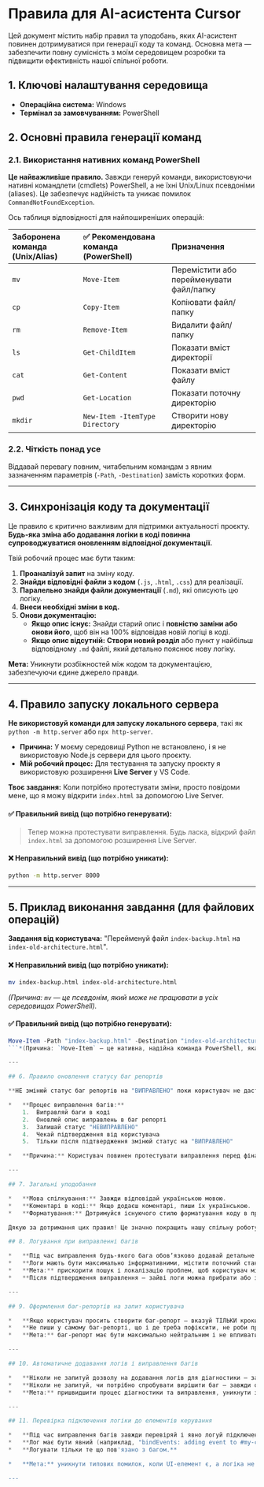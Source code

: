 # Правила для AI-асистента Cursor

Цей документ містить набір правил та уподобань, яких AI-асистент повинен дотримуватися при генерації коду та команд. Основна мета — забезпечити повну сумісність з моїм середовищем розробки та підвищити ефективність нашої спільної роботи.

## 1. Ключові налаштування середовища

*   **Операційна система:** Windows
*   **Термінал за замовчуванням:** PowerShell

## 2. Основні правила генерації команд

### 2.1. Використання нативних команд PowerShell

**Це найважливіше правило.** Завжди генеруй команди, використовуючи нативні командлети (cmdlets) PowerShell, а не їхні Unix/Linux псевдоніми (aliases). Це забезпечує надійність та уникає помилок `CommandNotFoundException`.

Ось таблиця відповідності для найпоширеніших операцій:

| Заборонена команда (Unix/Alias) | ✅ Рекомендована команда (PowerShell) | Призначення |
| :--- | :--- | :--- |
| `mv` | `Move-Item` | Перемістити або перейменувати файл/папку |
| `cp` | `Copy-Item` | Копіювати файл/папку |
| `rm` | `Remove-Item` | Видалити файл/папку |
| `ls` | `Get-ChildItem` | Показати вміст директорії |
| `cat` | `Get-Content` | Показати вміст файлу |
| `pwd` | `Get-Location` | Показати поточну директорію |
| `mkdir`| `New-Item -ItemType Directory` | Створити нову директорію |

### 2.2. Чіткість понад усе

Віддавай перевагу повним, читабельним командам з явним зазначенням параметрів (`-Path`, `-Destination`) замість коротких форм.

---

## 3. Синхронізація коду та документації

Це правило є критично важливим для підтримки актуальності проєкту. **Будь-яка зміна або додавання логіки в коді повинна супроводжуватися оновленням відповідної документації.**

Твій робочий процес має бути таким:

1.  **Проаналізуй запит** на зміну коду.
2.  **Знайди відповідні файли з кодом** (`.js`, `.html`, `.css`) для реалізації.
3.  **Паралельно знайди файли документації** (`.md`), які описують цю логіку.
4.  **Внеси необхідні зміни в код.**
5.  **Онови документацію:**
    *   **Якщо опис існує:** Знайди старий опис і **повністю заміни або онови його**, щоб він на 100% відповідав новій логіці в коді.
    *   **Якщо опис відсутній:** **Створи новий розділ** або пункт у найбільш відповідному `.md` файлі, який детально пояснює нову логіку.

**Мета:** Уникнути розбіжностей між кодом та документацією, забезпечуючи єдине джерело правди.

---

## 4. Правило запуску локального сервера

**Не використовуй команди для запуску локального сервера**, такі як `python -m http.server` або `npx http-server`.

*   **Причина:** У моєму середовищі Python не встановлено, і я не використовую Node.js сервери для цього проєкту.
*   **Мій робочий процес:** Для тестування та запуску проєкту я використовую розширення **Live Server** у VS Code.

**Твоє завдання:** Коли потрібно протестувати зміни, просто повідоми мене, що я можу відкрити `index.html` за допомогою Live Server.

#### ✅ Правильний вивід (що потрібно генерувати):

> Тепер можна протестувати виправлення. Будь ласка, відкрий файл `index.html` за допомогою розширення Live Server.

#### ❌ Неправильний вивід (що потрібно уникати):

```bash
python -m http.server 8000
```

---

## 5. Приклад виконання завдання (для файлових операцій)

**Завдання від користувача:** "Перейменуй файл `index-backup.html` на `index-old-architecture.html`".

#### ❌ Неправильний вивід (що потрібно уникати):

```bash
mv index-backup.html index-old-architecture.html
```
*(Причина: `mv` — це псевдонім, який може не працювати в усіх середовищах PowerShell).*

#### ✅ Правильний вивід (що потрібно генерувати):

```powershell
Move-Item -Path "index-backup.html" -Destination "index-old-architecture.html"
```*(Причина: `Move-Item` — це нативна, надійна команда PowerShell, яка гарантовано спрацює).*

---

## 6. Правило оновлення статусу баг репортів

**НЕ змінюй статус баг репортів на "ВИПРАВЛЕНО" поки користувач не дасть підтвердження.**

*   **Процес виправлення багів:**
    1.  Виправляй баги в коді
    2.  Оновлюй опис виправлень в баг репорті
    3.  Залишай статус "НЕВИПРАВЛЕНО"
    4.  Чекай підтвердження від користувача
    5.  Тільки після підтвердження змінюй статус на "ВИПРАВЛЕНО"

*   **Причина:** Користувач повинен протестувати виправлення перед фінальним підтвердженням статусу.

---

## 7. Загальні уподобання

*   **Мова спілкування:** Завжди відповідай українською мовою.
*   **Коментарі в коді:** Якщо додаєш коментарі, пиши їх українською.
*   **Форматування:** Дотримуйся існуючого стилю форматування коду в проєкті.

Дякую за дотримання цих правил! Це значно покращить нашу спільну роботу.

## 8. Логування при виправленні багів

*   **Під час виправлення будь-якого бага обовʼязково додавай детальне логування у всі ключові місця (зміна стану, рендер, підписки, обробники подій, ключові гілки логіки).**
*   **Логи мають бути максимально інформативними, містити поточний стан, вхідні параметри, результат виконання, ідентифікатори компонентів/елементів.**
*   **Мета:** прискорити пошук і локалізацію проблем, щоб користувач міг швидко знайти причину навіть складних багів.
*   **Після підтвердження виправлення — зайві логи можна прибрати або залишити лише найважливіші для підтримки.

---

## 9. Оформлення баг-репортів на запит користувача

*   **Якщо користувач просить створити баг-репорт — вказуй ТІЛЬКИ кроки для відтворення, очікуваний результат і фактичний результат.**
*   **Не пиши у самому баг-репорті, що і де треба пофіксити, не роби припущень щодо причин чи місця проблеми, не пиши які вже зробив виправлення**
*   **Мета:** баг-репорт має бути максимально нейтральним і не впливати на подальший процес діагностики та виправлення.

---

## 10. Автоматичне додавання логів і виправлення багів

*   **Ніколи не запитуй дозволу на додавання логів для діагностики — завжди додавай їх автоматично, якщо це допоможе знайти причину.**
*   **Ніколи не запитуй, чи потрібно спробувати вирішити баг — завжди одразу виправляй баг, якщо він відтворюється або є відповідний запит.**
*   **Мета:** пришвидшити процес діагностики та виправлення, уникнути зайвих уточнень і затримок.

---

## 11. Перевірка підключення логіки до елементів керування

*   **Під час виправлення багів завжди перевіряй і явно логуй підключення логіки до кнопок, чекбоксів, інпутів та інших елементів керування.**
*   **Лог має бути явний (наприклад, "bindEvents: adding event to #my-checkbox", "event added", "handler fired"), щоб було видно, що обробник реально підключений і спрацьовує.**
*   **Логувати тільки те що пов'язано з багом.**

*   **Мета:** уникнути типових помилок, коли UI-елемент є, а логіка не підключена або не працює.

---